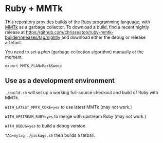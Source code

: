 # Ruby + MMTk

This repository provides builds of the [Ruby](https://www.ruby-lang.org/)
programming language, with [MMTk](https://www.mmtk.io/) as a garbage collector.
To download a build, find a recent nightly release at
https://github.com/chrisseaton/ruby-mmtk-builder/releases/tag/nightly
and download either the debug or release artefact.

You need to set a *plan* (garbage collection algorithm) manually at the moment.

```
export MMTK_PLAN=MarkSweep
```

## Use as a development environment

`./build.sh` will set up a working full-source checkout and build of Ruby with
MMTk.

`WITH_LATEST_MMTK_CORE=yes` to use latest MMTk (may not work.)

`WITH_UPSTREAM_RUBY=yes` to merge with upstream Ruby (may not work.)

`WITH_DEBUG=yes` to build a debug version.

`TAG=mytag ./package.sh` then builds a tarball.

